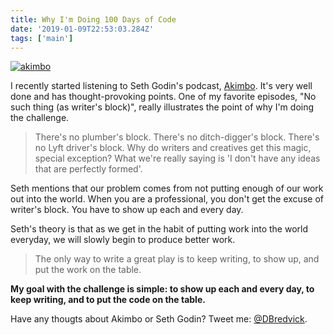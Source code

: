 ```yaml
---
title: Why I'm Doing 100 Days of Code
date: '2019-01-09T22:53:03.284Z'
tags: ['main']
---
```


[![akimbo](https://secureimg.stitcher.com/feedimagesplain328/168872.jpg)](https://www.akimbo.me/)

I recently started listening to Seth Godin's podcast, [Akimbo](https://www.akimbo.me/). It's very well done and has thought-provoking points. One of my favorite episodes, "No such thing (as writer's block)", really illustrates the point of why I'm doing the challenge.

> There's no plumber's block. There's no ditch-digger's block. There's no Lyft driver's block.
> Why do writers and creatives get this magic, special exception?
> What we're really saying is 'I don't have any ideas that are perfectly formed'.

Seth mentions that our problem comes from not putting enough of our work out into the world. When you are a professional, you don't get the excuse of writer's block. You have to show up each and every day.

Seth's theory is that as we get in the habit of putting work into the world everyday, we will slowly begin to produce better work.

> The only way to write a great play is to keep writing, to show up, and put the work on the table.

**My goal with the challenge is simple: to show up each and every day, to keep writing, and to put the code on the table.**

Have any thougts about Akimbo or Seth Godin? Tweet me: [@DBredvick](https://twitter.com/DBredvick).
